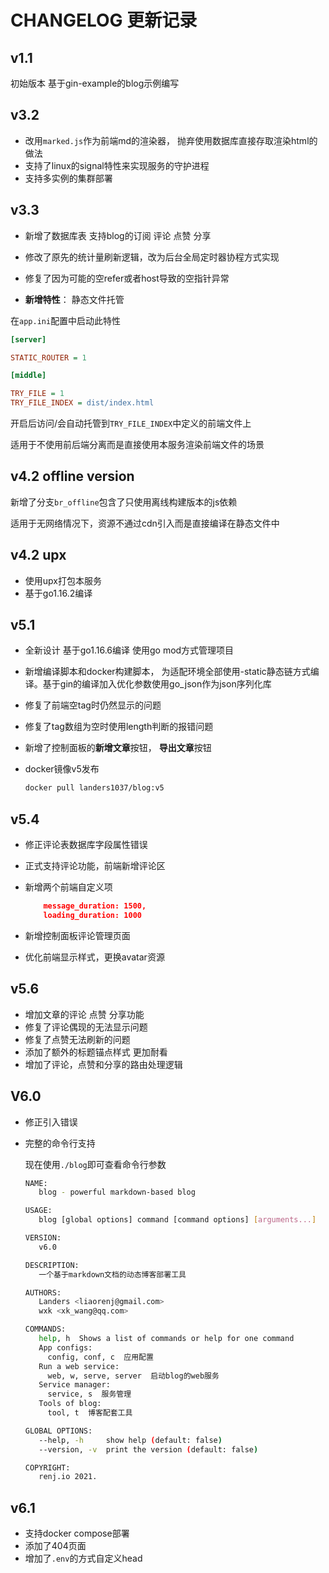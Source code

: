 # CHANGELOG 更新记录

## v1.1

初始版本 基于gin-example的blog示例编写

## v3.2

- 改用`marked.js`作为前端md的渲染器， 抛弃使用数据库直接存取渲染html的做法
- 支持了linux的signal特性来实现服务的守护进程
- 支持多实例的集群部署

## v3.3

- 新增了数据库表 支持blog的订阅 评论 点赞 分享
- 修改了原先的统计量刷新逻辑，改为后台全局定时器协程方式实现
- 修复了因为可能的空refer或者host导致的空指针异常

- **新增特性**： 静态文件托管

在`app.ini`配置中启动此特性

```ini
[server]

STATIC_ROUTER = 1

[middle]

TRY_FILE = 1
TRY_FILE_INDEX = dist/index.html
```

开启后访问/会自动托管到`TRY_FILE_INDEX`中定义的前端文件上

适用于不使用前后端分离而是直接使用本服务渲染前端文件的场景

## v4.2 offline version

新增了分支`br_offline`包含了只使用离线构建版本的js依赖

适用于无网络情况下，资源不通过cdn引入而是直接编译在静态文件中

## v4.2 upx

- 使用upx打包本服务
- 基于go1.16.2编译

## v5.1

- 全新设计 基于go1.16.6编译 使用go mod方式管理项目

- 新增编译脚本和docker构建脚本， 为适配环境全部使用-static静态链方式编译。基于gin的编译加入优化参数使用go_json作为json序列化库

- 修复了前端空tag时仍然显示的问题

- 修复了tag数组为空时使用length判断的报错问题

- 新增了控制面板的**新增文章**按钮， **导出文章**按钮

- docker镜像v5发布 

  ```bash
  docker pull landers1037/blog:v5
  ```

  

## v5.4

- 修正评论表数据库字段属性错误

- 正式支持评论功能，前端新增评论区

- 新增两个前端自定义项

  ```json
      message_duration: 1500,
      loading_duration: 1000
  ```

- 新增控制面板评论管理页面

- 优化前端显示样式，更换avatar资源

## v5.6

- 增加文章的评论 点赞 分享功能
- 修复了评论偶现的无法显示问题
- 修复了点赞无法刷新的问题
- 添加了额外的标题锚点样式 更加耐看
- 增加了评论，点赞和分享的路由处理逻辑

## V6.0

- 修正引入错误

- 完整的命令行支持

    现在使用`./blog`即可查看命令行参数

    ```bash
    NAME:
       blog - powerful markdown-based blog
    
    USAGE:
       blog [global options] command [command options] [arguments...]
    
    VERSION:
       v6.0
    
    DESCRIPTION:
       一个基于markdown文档的动态博客部署工具
    
    AUTHORS:
       Landers <liaorenj@gmail.com>
       wxk <xk_wang@qq.com>
    
    COMMANDS:
       help, h  Shows a list of commands or help for one command
       App configs:
         config, conf, c  应用配置
       Run a web service:
         web, w, serve, server  启动blog的web服务
       Service manager:
         service, s  服务管理
       Tools of blog:
         tool, t  博客配套工具
    
    GLOBAL OPTIONS:
       --help, -h     show help (default: false)
       --version, -v  print the version (default: false)
    
    COPYRIGHT:
       renj.io 2021.
    ```

    

## v6.1

- 支持docker compose部署
- 添加了404页面
- 增加了`.env`的方式自定义head
